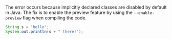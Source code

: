 The error occurs because implicitly declared classes are disabled by default in Java. The fix is to enable the preview feature by using the `--enable-preview` flag when compiling the code.

```java
String s = "hello";
System.out.println(s + " there!");
```
